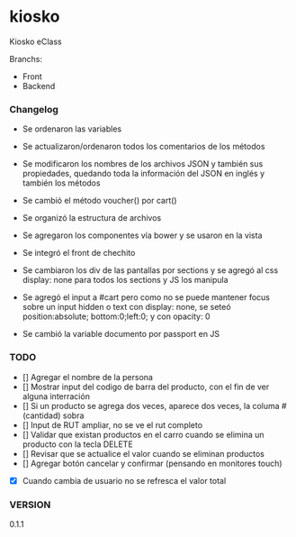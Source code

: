 kiosko
======

Kiosko eClass

Branchs:
- Front
- Backend

### Changelog
* Se ordenaron las variables
* Se actualizaron/ordenaron todos los comentarios de los métodos
* Se modificaron los nombres de los archivos JSON y también sus propiedades, quedando toda la información del JSON en inglés y también los métodos
* Se cambió el método voucher() por cart()

* Se organizó la estructura de archivos
* Se agregaron los componentes vía bower y se usaron en la vista

* Se integró el front de chechito
* Se cambiaron los div de las pantallas por sections y se agregó al css display: none para todos los sections y JS los manipula
* Se agregó el input a #cart pero como no se puede mantener focus sobre un input hidden o text con display: none, se seteó position:absolute; bottom:0;left:0; y con opacity: 0
* Se cambió la variable documento por passport en JS

### TODO
* [] Agregar el nombre de la persona
* [] Mostrar input del codigo de barra del producto, con el fin de ver alguna interración
* [] Si un producto se agrega dos veces, aparece dos veces, la columa # (cantidad) sobra
* [] Input de RUT ampliar, no se ve el rut completo
* [] Validar que existan productos en el carro cuando se elimina un producto con la tecla DELETE
* [] Revisar que se actualice el valor cuando se eliminan productos
* [] Agregar botón cancelar y confirmar (pensando en monitores touch)
* [x] Cuando cambia de usuario no se refresca el valor total

### VERSION
0.1.1
